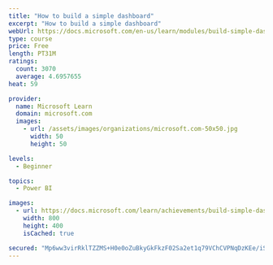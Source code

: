 ```yaml
---
title: "How to build a simple dashboard"
excerpt: "How to build a simple dashboard"
webUrl: https://docs.microsoft.com/en-us/learn/modules/build-simple-dashboard/
type: course
price: Free
length: PT31M
ratings:
  count: 3070
  average: 4.6957655
heat: 59

provider:
  name: Microsoft Learn
  domain: microsoft.com
  images:
    - url: /assets/images/organizations/microsoft.com-50x50.jpg
      width: 50
      height: 50

levels:
  - Beginner

topics:
  - Power BI

images:
  - url: https://docs.microsoft.com/learn/achievements/build-simple-dashboard-social.png
    width: 800
    height: 400
    isCached: true

secured: "Mp6ww3virRklTZZMS+H0e0oZuBkyGkFkzF02Sa2et1q79VChCVPNqDzKEe/iS0UJMQjDXN71E/4ckLyIX0KnqETMYBv4YEBExxFkOBYKnlwbejaM5vg/mWawn/nyEXluO95hhsaXXTXP/EhlnuKIFDcHuJlEL2ugHV88oWm4sSiqfQAnViZHBH6Phjl+EN7H7IPNt/FQLdVHMQwGh9DYLiq0I4BsgXSUE3ch389ocGrcW6RdlUvIHYsb+72k0u2U5KtNghb4ooFc+jeMBm5b/848UJWWnJtCMN/vmg3AOSbPExce2BxlG1yMFySS8rnHODJbb1zrmKPaXaVD1yFn2BQK1BKPDWIXYYdjc50HFOjvkGO3JLDEqDvb4Ii5EGctMT8LWBQDQI8eabO50SAEG8xsMGkAa16IzP8t6tzoR8o=;7O6x/DsGEcc5htGzxGz6Eg=="
---
```


